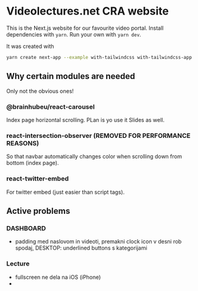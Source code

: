 # Videolectures.net CRA website

This is the Next.js website for our favourite video portal.
Install dependencies with `yarn`.
Run your own with `yarn dev`.

It was created with

```bash
yarn create next-app --example with-tailwindcss with-tailwindcss-app
```

## Why certain modules are needed

Only not the obvious ones!

### @brainhubeu/react-carousel

Index page horizontal scrolling.
PLan is yo use it Slides as well.

### react-intersection-observer (REMOVED FOR PERFORMANCE REASONS)

So that navbar automatically changes color when scrolling down from bottom (index page).

### react-twitter-embed

For twitter embed (just easier than script tags).

## Active problems

### DASHBOARD

- padding med naslovom in videoti, premakni clock icon v desni rob spodaj, DESKTOP: underlined buttons s kategorijami

### Lecture

- fullscreen ne dela na iOS (iPhone)
-
